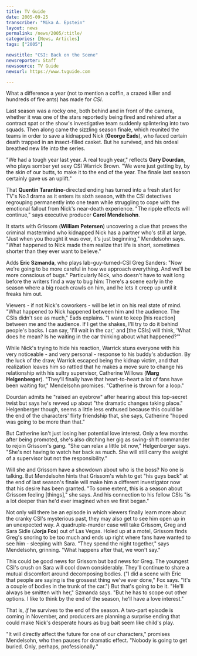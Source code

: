```yaml
---
title: TV Guide
date: 2005-09-25
transcriber: "Mika A. Epstein"
layout: news
permalink: /news/2005/:title/
categories: [News, Articles]
tags: ["2005"]

newstitle: "CSI: Back on the Scene"
newsreporter: Staff
newssource: TV Guide
newsurl: https://www.tvguide.com

---
```

What a difference a year (not to mention a coffin, a crazed killer and hundreds of fire ants) has made for *CSI*.

Last season was a rocky one, both behind and in front of the camera, whether it was one of the stars reportedly being fired and rehired after a contract spat or the show's investigative team suddenly splintering into two squads. Then along came the sizzling season finale, which reunited the teams in order to save a kidnapped Nick (**George Eads**), who faced certain death trapped in an insect-filled casket. But he survived, and his ordeal breathed new life into the series.

"We had a tough year last year. A real tough year," reflects **Gary Dourdan**, who plays somber yet sexy CSI Warrick Brown. "We were just getting by, by the skin of our butts, to make it to the end of the year. The finale last season certainly gave us an uplift."

That **Quentin Tarantino**-directed ending has turned into a fresh start for TV's No.1 drama as it enters its sixth season, with the CSI detectives regrouping permanently into one team while struggling to cope with the emotional fallout from Nick's near-death experience. "The ripple effects will continue," says executive producer **Carol Mendelsohn**.

It starts with Grissom (**William Petersen**) uncovering a clue that proves the criminal mastermind who kidnapped Nick has a partner who's still at large. "Just when you thought it was over, it's just beginning," Mendelsohn says. "What happened to Nick made them realize that life is short, sometimes shorter than they ever want to believe."

Adds **Eric Szmanda**, who plays lab-guy-turned-CSI Greg Sanders: "Now we're going to be more careful in how we approach everything. And we'll be more conscious of bugs." Particularly Nick, who doesn't have to wait long before the writers find a way to bug him: There's a scene early in the season where a big roach crawls on him, and he lets it creep up until it freaks him out.

Viewers - if not Nick's coworkers - will be let in on his real state of mind. "What happened to Nick happened between him and the audience. The CSIs didn't see as much," Eads explains. "I want to keep [his reaction] between me and the audience. If I get the shakes, I'll try to do it behind people's backs. I can say, 'I'll wait in the car,' and [the CSIs] will think, 'What does he mean? Is he waiting in the car thinking about what happened?'"

While Nick's trying to hide his reaction, Warrick stuns everyone with his very noticeable - and very personal - response to his buddy's abduction. By the luck of the draw, Warrick escaped being the kidnap victim, and that realization leaves him so rattled that he makes a move sure to change his relationship with his sultry supervisor, Catherine Willows (**Marg Helgenberger**). "They'll finally have that heart-to-heart a lot of fans have been waiting for," Mendelsohn promises. "Catherine is thrown for a loop."

Dourdan admits he "raised an eyebrow" after hearing about this top-secret twist but says he's revved up about "the dramatic changes taking place." Helgenberger though, seems a little less enthused because this could be the end of the characters' flirty friendship that, she says, Catherine "hoped was going to be more than that."

But Catherine isn't just losing her potential love interest. Only a few months after being promoted, she's also ditching her gig as swing-shift commander to rejoin Grissom's gang. "She can relax a little bit now," Helgenberger says. "She's not having to watch her back as much. She will still carry the weight of a supervisor but not the responsibility."

Will she and Grissom have a showdown about who is the boss? No one is talking. But Mendelsohn hints that Grissom's wish to get "his guys back" at the end of last season's finale will make him a different investigator now that his desire has been granted. "To some extent, this is a season about Grissom feeling [things]," she says. And his connection to his fellow CSIs "is a lot deeper than he'd ever imagined when we first began."

Not only will there be an episode in which viewers finally learn more about the cranky CSI's mysterious past, they may also get to see him open up in an unexpected way. A quadruple-murder case will take Grissom, Greg and Sara Sidle (**Jorja Fox**) out of Las Vegas. Holed up at a motel, Grissom finds Greg's snoring to be too much and ends up right where fans have wanted to see him - sleeping with Sara. "They spend the night together," says Mendelsohn, grinning. "What happens after that, we won't say."

This could be good news for Grissom but bad news for Greg. The youngest CSI's crush on Sara will cool down considerably. They'll continue to share a mutual discomfort around decomposing bodies. ("I did a scene with Eric that people are saying is the grossest thing we've ever done," Fox says. "It's a couple of bodies in the trunk of the car.") But that's going to be it. "He'll always be smitten with her," Szmanda says. "But he has to scope out other options. I like to think by the end of the season, he'll have a love interest."

That is, *if* he survives to the end of the season. A two-part episode is coming in November, and producers are planning a surprise ending that could make Nick's desperate hours as bug bait seem like child's play.

"It will directly affect the future for one of our characters," promises Mendelsohn, who then pauses for dramatic effect. "Nobody is going to get buried. Only, perhaps, professionally."
